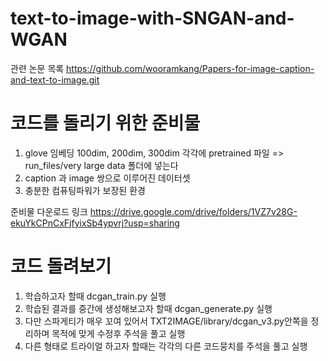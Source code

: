 # text-to-image-with-SNGAN-and-WGAN

관련 논문 목록 https://github.com/wooramkang/Papers-for-image-caption-and-text-to-image.git

# 코드를 돌리기 위한 준비물
1. glove 임베딩 100dim, 200dim, 300dim 각각에 pretrained 파일 => run_files/very large data 폴더에 넣는다
2. caption 과 image 쌍으로 이루어진 데이터셋 
3. 충분한 컴퓨팅파워가 보장된 환경

준비물 다운로드 링크
https://drive.google.com/drive/folders/1VZ7v28G-ekuYkCPnCxFjfyixSb4ypvrj?usp=sharing

# 코드 돌려보기
1. 학습하고자 할때 dcgan_train.py 실행
2. 학습된 결과를 중간에 생성해보고자 할때 dcgan_generate.py 실행
3. 다만 스파게티가 매우 꼬여 있어서 TXT2IMAGE/library/dcgan_v3.py안쪽을 정리하며 목적에 맞게 수정후 주석을 풀고 실행
4. 다른 형태로 트라이얼 하고자 할때는 각각의 다른 코드뭉치를 주석을 풀고 실행

